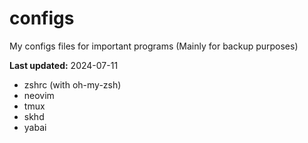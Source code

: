 # configs
My configs files for important programs (Mainly for backup purposes)

**Last updated:** 2024-07-11
- zshrc (with oh-my-zsh)
- neovim
- tmux
- skhd
- yabai

